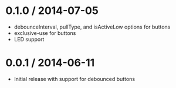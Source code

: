 0.1.0 / 2014-07-05
==================

  * debounceInterval, pullType, and isActiveLow options for buttons
  * exclusive-use for buttons
  * LED support

0.0.1 / 2014-06-11
==================

  * Initial release with support for debounced buttons

